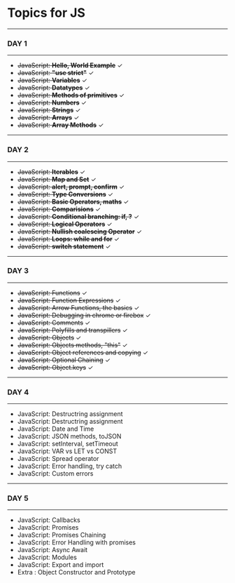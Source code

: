 # Topics for JS

---

### DAY 1

---

- ~~JavaScript: **Hello, World Example**~~ &check;
- ~~JavaScript: **"use strict"**~~ &check;
- ~~JavaScript: **Variables**~~ &check;
- ~~JavaScript: **Datatypes**~~ &check;
- ~~JavaScript: **Methods of primitives**~~ &check;
- ~~JavaScript: **Numbers**~~ &check;
- ~~JavaScript: **Strings**~~ &check;
- ~~JavaScript: **Arrays**~~ &check;
- ~~JavaScript: **Array Methods**~~ &check;

---

### DAY 2

---

- ~~JavaScript: **Iterables**~~ &check;
- ~~JavaScript: **Map and Set**~~ &check;
- ~~JavaScript: **alert, prompt, confirm**~~ &check;
- ~~JavaScript: **Type Conversions**~~ &check;
- ~~JavaScript: **Basic Operators, maths**~~ &check;
- ~~JavaScript: **Comparisions**~~ &check;
- ~~JavaScript: **Conditional branching: if, ?**~~ &check;
- ~~JavaScript: **Logical Operators**~~ &check;
- ~~JavaScript: **Nullish coalescing Operator**~~ &check;
- ~~JavaScript: **Loops: while and for**~~ &check;
- ~~JavaScript: **switch statement**~~ &check;

---

### DAY 3

---

- ~~JavaScript: Functions~~ &check;
- ~~JavaScript: Function Expressions~~ &check;
- ~~JavaScript: Arrow Functions, the basics~~ &check;
- ~~JavaScript: Debugging in chrome or firebox~~ &check;
- ~~JavaScript: Comments~~ &check;
- ~~JavaScript: Polyfills and transpillers~~ &check;
- ~~JavaScript: Objects~~ &check;
- ~~JavaScript: Objects methods, "this"~~ &check;
- ~~JavaScript: Object references and copying~~ &check;
- ~~JavaScript: Optional Chaining~~ &check;
- ~~JavaScript: Object.keys~~ &check;

---

### DAY 4

---

- JavaScript: Destructring assignment
- JavaScript: Destructring assignment
- JavaScript: Date and Time
- JavaScript: JSON methods, toJSON
- JavaScript: setInterval, setTimeout
- JavaScript: VAR vs LET vs CONST
- JavaScript: Spread operator
- JavaScript: Error handling, try catch
- JavaScript: Custom errors

---

### DAY 5

---

- JavaScript: Callbacks
- JavaScript: Promises
- JavaScript: Promises Chaining
- JavaScript: Error Handling with promises
- JavaScript: Async Await
- JavaScript: Modules
- JavaScript: Export and import
- Extra : Object Constructor and Prototype
